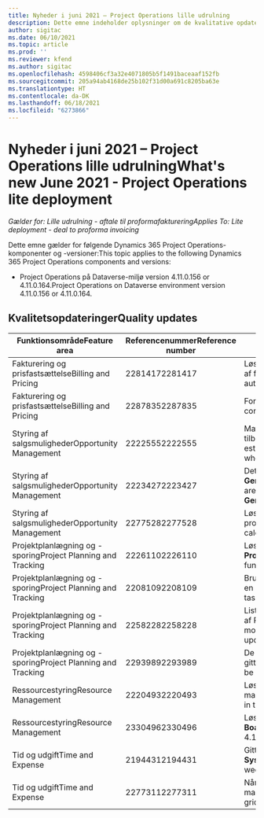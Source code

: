 ```yaml
---
title: Nyheder i juni 2021 – Project Operations lille udrulning
description: Dette emne indeholder oplysninger om de kvalitative opdateringer, der er tilgængelige i juni 2021-udgivelsen af Project Operations lille udrulning.
author: sigitac
ms.date: 06/10/2021
ms.topic: article
ms.prod: ''
ms.reviewer: kfend
ms.author: sigitac
ms.openlocfilehash: 4598406cf3a32e4071805b5f1491baceaaf152fb
ms.sourcegitcommit: 205a94ab4168de25b102f31d00a691c8205ba63e
ms.translationtype: HT
ms.contentlocale: da-DK
ms.lasthandoff: 06/18/2021
ms.locfileid: "6273866"
---
```

# <a name="whats-new-june-2021---project-operations-lite-deployment"></a><span data-ttu-id="6e10e-103">Nyheder i juni 2021 – Project Operations lille udrulning</span><span class="sxs-lookup"><span data-stu-id="6e10e-103">What's new June 2021 - Project Operations lite deployment</span></span>

<span data-ttu-id="6e10e-104">_Gælder for: Lille udrulning - aftale til proformafakturering_</span><span class="sxs-lookup"><span data-stu-id="6e10e-104">_Applies To: Lite deployment - deal to proforma invoicing_</span></span>

<span data-ttu-id="6e10e-105">Dette emne gælder for følgende Dynamics 365 Project Operations-komponenter og -versioner:</span><span class="sxs-lookup"><span data-stu-id="6e10e-105">This topic applies to the following Dynamics 365 Project Operations components and versions:</span></span>

  - <span data-ttu-id="6e10e-106">Project Operations på Dataverse-miljø version 4.11.0.156 or 4.11.0.164.</span><span class="sxs-lookup"><span data-stu-id="6e10e-106">Project Operations on Dataverse environment version 4.11.0.156 or 4.11.0.164.</span></span>

## <a name="quality-updates"></a><span data-ttu-id="6e10e-107">Kvalitetsopdateringer</span><span class="sxs-lookup"><span data-stu-id="6e10e-107">Quality updates</span></span>

| <span data-ttu-id="6e10e-108">**Funktionsområde**</span><span class="sxs-lookup"><span data-stu-id="6e10e-108">**Feature area**</span></span> | <span data-ttu-id="6e10e-109">**Referencenummer**</span><span class="sxs-lookup"><span data-stu-id="6e10e-109">**Reference number**</span></span> | <span data-ttu-id="6e10e-110">**Kvalitetsopdatering**</span><span class="sxs-lookup"><span data-stu-id="6e10e-110">**Quality update**</span></span> |
| --- | --- | --- |
| <span data-ttu-id="6e10e-111">Fakturering og prisfastsættelse</span><span class="sxs-lookup"><span data-stu-id="6e10e-111">Billing and Pricing</span></span> | <span data-ttu-id="6e10e-112">2281417</span><span class="sxs-lookup"><span data-stu-id="6e10e-112">2281417</span></span> | <span data-ttu-id="6e10e-113">Løste problemet vedrørende fejlen i handlingen for automatisk oprettelse af faktura via fakturaplanen.</span><span class="sxs-lookup"><span data-stu-id="6e10e-113">Fixed the issue regarding the failure of the automatic invoice creation action through the invoice schedule.</span></span> |
| <span data-ttu-id="6e10e-114">Fakturering og prisfastsættelse</span><span class="sxs-lookup"><span data-stu-id="6e10e-114">Billing and Pricing</span></span> | <span data-ttu-id="6e10e-115">2287835</span><span class="sxs-lookup"><span data-stu-id="6e10e-115">2287835</span></span> |   <span data-ttu-id="6e10e-116">Forbedret ydeevne for bekræftelse af faktura.</span><span class="sxs-lookup"><span data-stu-id="6e10e-116">Improved invoice confirmation performance.</span></span> |
| <span data-ttu-id="6e10e-117">Styring af salgsmuligheder</span><span class="sxs-lookup"><span data-stu-id="6e10e-117">Opportunity Management</span></span> | <span data-ttu-id="6e10e-118">2222555</span><span class="sxs-lookup"><span data-stu-id="6e10e-118">2222555</span></span> | <span data-ttu-id="6e10e-119">Materialeestimaters fakturerbarhed skal kopieres korrekt til tilbudslinjedetaljer ved brug af **Importér fra projektestimering**.</span><span class="sxs-lookup"><span data-stu-id="6e10e-119">Material estimates chargeability must be correctly copied to quote line details when using **Import from Project Estimation**.</span></span> |
| <span data-ttu-id="6e10e-120">Styring af salgsmuligheder</span><span class="sxs-lookup"><span data-stu-id="6e10e-120">Opportunity Management</span></span> | <span data-ttu-id="6e10e-121">2223427</span><span class="sxs-lookup"><span data-stu-id="6e10e-121">2223427</span></span> | <span data-ttu-id="6e10e-122">Det er nu muligt at tilpasse handlingen **GenerateReoptionersImportreimporterScheduleOptions**.</span><span class="sxs-lookup"><span data-stu-id="6e10e-122">Customizations are now allowed for the action, **GenerateRetainersFromRetainerScheduleOptions**.</span></span> |
| <span data-ttu-id="6e10e-123">Styring af salgsmuligheder</span><span class="sxs-lookup"><span data-stu-id="6e10e-123">Opportunity Management</span></span> | <span data-ttu-id="6e10e-124">2277528</span><span class="sxs-lookup"><span data-stu-id="6e10e-124">2277528</span></span> | <span data-ttu-id="6e10e-125">Løste problem med beregning af værdi for faktureringsmilepæl for projektkontraktlinjer med flere kunder.</span><span class="sxs-lookup"><span data-stu-id="6e10e-125">Fixed billing milestone value calculation for project contract lines with multiple customers.</span></span> |
| <span data-ttu-id="6e10e-126">Projektplanlægning og -sporing</span><span class="sxs-lookup"><span data-stu-id="6e10e-126">Project Planning and Tracking</span></span> | <span data-ttu-id="6e10e-127">2226110</span><span class="sxs-lookup"><span data-stu-id="6e10e-127">2226110</span></span> | <span data-ttu-id="6e10e-128">Løste den periodiske fejl med funktionen **Opret krav** i gitteret **Projektteam**.</span><span class="sxs-lookup"><span data-stu-id="6e10e-128">Fixed the intermittent issue with the **Generate Requirement** function in the **Project team** grid.</span></span> |
| <span data-ttu-id="6e10e-129">Projektplanlægning og -sporing</span><span class="sxs-lookup"><span data-stu-id="6e10e-129">Project Planning and Tracking</span></span> | <span data-ttu-id="6e10e-130">2208109</span><span class="sxs-lookup"><span data-stu-id="6e10e-130">2208109</span></span> | <span data-ttu-id="6e10e-131">Brugere kan ikke oprette et projekt i én valuta med relaterede opgaver i en anden valuta.</span><span class="sxs-lookup"><span data-stu-id="6e10e-131">Users can't create a project in one currency with related tasks in another currency.</span></span> |
| <span data-ttu-id="6e10e-132">Projektplanlægning og -sporing</span><span class="sxs-lookup"><span data-stu-id="6e10e-132">Project Planning and Tracking</span></span> | <span data-ttu-id="6e10e-133">2258228</span><span class="sxs-lookup"><span data-stu-id="6e10e-133">2258228</span></span> | <span data-ttu-id="6e10e-134">Listen over felter, der kan ændres i med objekter **Planlægning** ved hjælp af Planlægnings-API'en, er blevet opdateret.</span><span class="sxs-lookup"><span data-stu-id="6e10e-134">The list of fields allowed to modify with **Scheduling** entities using the Schedule API has been updated.</span></span> |
| <span data-ttu-id="6e10e-135">Projektplanlægning og -sporing</span><span class="sxs-lookup"><span data-stu-id="6e10e-135">Project Planning and Tracking</span></span> | <span data-ttu-id="6e10e-136">2293989</span><span class="sxs-lookup"><span data-stu-id="6e10e-136">2293989</span></span> | <span data-ttu-id="6e10e-137">De korrekte sprogindstillinger og regionale indstillinger skal overføres til gitteret **Projektopgaver**.</span><span class="sxs-lookup"><span data-stu-id="6e10e-137">The correct language and regional settings must be passed to the **Project Tasks** grid.</span></span>|
| <span data-ttu-id="6e10e-138">Ressourcestyring</span><span class="sxs-lookup"><span data-stu-id="6e10e-138">Resource Management</span></span> | <span data-ttu-id="6e10e-139">2220493</span><span class="sxs-lookup"><span data-stu-id="6e10e-139">2220493</span></span> | <span data-ttu-id="6e10e-140">Løste problem med brugeroplevelsen i gitteret **Opgave**, når man hurtigt markerer en ressourceanmodning som fuldført.</span><span class="sxs-lookup"><span data-stu-id="6e10e-140">Fixed the user experience in the **Task** grid when quickly marking a resource request as complete.</span></span> |
| <span data-ttu-id="6e10e-141">Ressourcestyring</span><span class="sxs-lookup"><span data-stu-id="6e10e-141">Resource Management</span></span> | <span data-ttu-id="6e10e-142">2330496</span><span class="sxs-lookup"><span data-stu-id="6e10e-142">2330496</span></span> | <span data-ttu-id="6e10e-143">Løste fejlen med indlæsning af **Planlægningsoversigt**.</span><span class="sxs-lookup"><span data-stu-id="6e10e-143">Fixed the **Schedule Board** loading issue.</span></span> <span data-ttu-id="6e10e-144">(Kvalitetsopdatering er tilgængelig i version 4.11.0.164)</span><span class="sxs-lookup"><span data-stu-id="6e10e-144">(Quality update is available in version 4.11.0.164)</span></span> |
| <span data-ttu-id="6e10e-145">Tid og udgift</span><span class="sxs-lookup"><span data-stu-id="6e10e-145">Time and Expense</span></span> | <span data-ttu-id="6e10e-146">2194431</span><span class="sxs-lookup"><span data-stu-id="6e10e-146">2194431</span></span> | <span data-ttu-id="6e10e-147">Gitteret **Tidsregistrering** skal overholde ugens begyndelse som angivet i **Systemindstillinger**.</span><span class="sxs-lookup"><span data-stu-id="6e10e-147">The **Time entry** grid must honor the start of the week as set in the **System settings**.</span></span> |
| <span data-ttu-id="6e10e-148">Tid og udgift</span><span class="sxs-lookup"><span data-stu-id="6e10e-148">Time and Expense</span></span> | <span data-ttu-id="6e10e-149">2277311</span><span class="sxs-lookup"><span data-stu-id="6e10e-149">2277311</span></span> | <span data-ttu-id="6e10e-150">Når du har slettet værdien i en celle i gitteret **Tidsregistrering**, forbliver markøren i gitteret.</span><span class="sxs-lookup"><span data-stu-id="6e10e-150">After you delete the value in a cell in the **Time entry** grid, the cursor remains in the grid.</span></span> |
